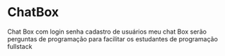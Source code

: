 # ChatBox
  Chat Box com login senha cadastro de usuários meu chat Box serão perguntas de programação para facilitar os estudantes de programação fullstack 
